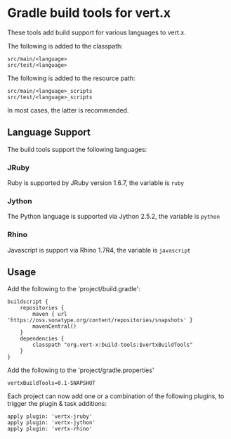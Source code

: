 # Gradle build tools for vert.x 

These tools add build support for various languages to vert.x.

The following is added to the classpath:

    src/main/<language>
    src/test/<language>

The following is added to the resource path:

    src/main/<language>_scripts
    src/test/<language>_scripts

In most cases, the latter is recommended.

## Language Support

The build tools support the following languages:

### JRuby

Ruby is supported by JRuby version 1.6.7, the <language> variable is `ruby`

### Jython

The Python language is supported via Jython 2.5.2, the <language> variable is `python`

### Rhino

Javascript is support via Rhino 1.7R4, the <language> variable is `javascript`

## Usage

Add the following to the 'project/build.gradle':

    buildscript {
        repositories {
            maven { url 'https://oss.sonatype.org/content/repositories/snapshots' }
            mavenCentral()
        }
        dependencies {
            classpath "org.vert-x:build-tools:$vertxBuildTools"
        }
    }

Add the following to the 'project/gradle.properties'

    vertxBuildTools=0.1-SNAPSHOT

Each project can now add one or a combination of the following plugins, to trigger the plugin & task additions:

    apply plugin: 'vertx-jruby'
    apply plugin: 'vertx-jython'
    apply plugin: 'vertx-rhino'
